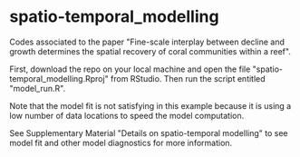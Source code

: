 # spatio-temporal_modelling
Codes associated to the paper "Fine-scale interplay between decline and growth determines the spatial recovery of coral communities within a reef".

First, download the repo on your local machine and open the file "spatio-temporal_modelling.Rproj" from RStudio. Then run the script entitled "model_run.R". 

Note that the model fit is not satisfying in this example because it is using a low number of data locations to speed the model computation. 

See Supplementary Material "Details on spatio-temporal modelling" to see model fit and other model diagnostics for more information.  

